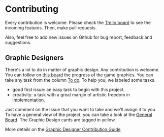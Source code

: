 # Contributing

Every contribution is welcome. Please check the [Trello board](https://trello.com/b/clnb9JpQ/epicslash-development) to see the incoming features. Then, make pull requests.

Also, feel free to add new issues on Github for bug report, feedback and suggestions.

## Graphic Designers

There's a lot to do in matter of graphic design. Any contribution is welcome. You can follow on [this board](https://github.com/Faceplant-Games/epicslash/projects/1) the progress of the game graphics. You can take any task from the column [To do](https://github.com/Faceplant-Games/epicslash/projects/1#column-2712018). To help you, we labeled some tasks.
- good first issue: an easy task to begin with this project.
- creativity: a task with a great margin of artistic freedom in implementation. 

Just comment on the issue that you want to take and we'll assign it to you.
To have a general view of the project, you can take a look at the [General Board](https://trello.com/b/clnb9JpQ/epicslash-development). The Graphic Design cards are tagged in yellow.

More details on the [Graphic Designer Contribution Guide](https://github.com/Faceplant-Games/epicslash/wiki/Graphic-Designer-Contribution-Guide)
